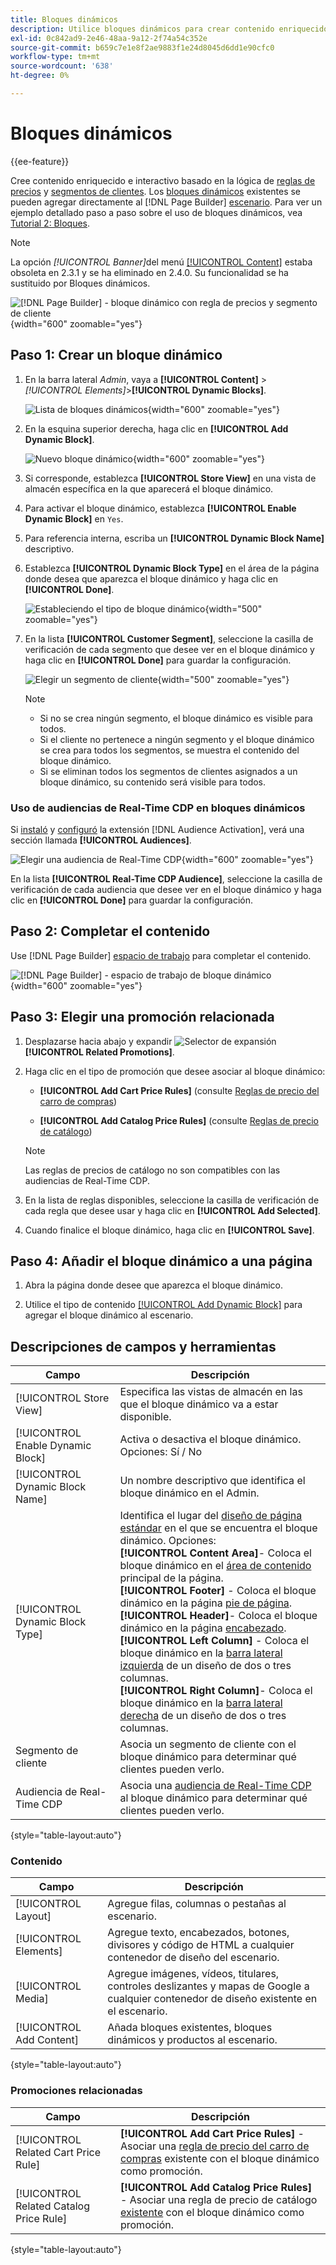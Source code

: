```yaml
---
title: Bloques dinámicos
description: Utilice bloques dinámicos para crear contenido enriquecido e interactivo que se base en la lógica de las reglas de precios y los segmentos de clientes.
exl-id: 0c842ad9-2e46-48aa-9a12-2f74a54c352e
source-git-commit: b659c7e1e8f2ae9883f1e24d8045d6dd1e90cfc0
workflow-type: tm+mt
source-wordcount: '638'
ht-degree: 0%

---
```


# Bloques dinámicos

{{ee-feature}}

Cree contenido enriquecido e interactivo basado en la lógica de [reglas de precios](../merchandising-promotions/introduction.md#price-rules) y [segmentos de clientes](../customers/customer-segments.md). Los [bloques dinámicos](../page-builder/dynamic-block.md) existentes se pueden agregar directamente al [!DNL Page Builder] [escenario](../page-builder/workspace.md). Para ver un ejemplo detallado paso a paso sobre el uso de bloques dinámicos, vea [Tutorial 2: Bloques](../page-builder/2-blocks.md).

>[!NOTE]
>
>La opción _[!UICONTROL Banner]_&#x200B;del menú [[!UICONTROL Content]](content-menu.md) estaba obsoleta en 2.3.1 y se ha eliminado en 2.4.0. Su funcionalidad se ha sustituido por Bloques dinámicos.

![[!DNL Page Builder] - bloque dinámico con regla de precios y segmento de cliente](../page-builder/assets/pb-tutorial2-dynamic-block-storefront.png){width="600" zoomable="yes"}

## Paso 1: Crear un bloque dinámico

1. En la barra lateral _Admin_, vaya a **[!UICONTROL Content]** > _[!UICONTROL Elements]_>**[!UICONTROL Dynamic Blocks]**.

   ![Lista de bloques dinámicos](../page-builder/assets/pb-tutorial2-block-dynamic-add.png){width="600" zoomable="yes"}

1. En la esquina superior derecha, haga clic en **[!UICONTROL Add Dynamic Block]**.

   ![Nuevo bloque dinámico](../page-builder/assets/pb-tutorial2-block-dynamic-new.png){width="600" zoomable="yes"}

1. Si corresponde, establezca **[!UICONTROL Store View]** en una vista de almacén específica en la que aparecerá el bloque dinámico.

1. Para activar el bloque dinámico, establezca **[!UICONTROL Enable Dynamic Block]** en `Yes`.

1. Para referencia interna, escriba un **[!UICONTROL Dynamic Block Name]** descriptivo.

1. Establezca **[!UICONTROL Dynamic Block Type]** en el área de la página donde desea que aparezca el bloque dinámico y haga clic en **[!UICONTROL Done]**.

   ![Estableciendo el tipo de bloque dinámico](../page-builder/assets/pb-dynamic-block-type.png){width="500" zoomable="yes"}

1. En la lista **[!UICONTROL Customer Segment]**, seleccione la casilla de verificación de cada segmento que desee ver en el bloque dinámico y haga clic en **[!UICONTROL Done]** para guardar la configuración.

   ![Elegir un segmento de cliente](../page-builder/assets/pb-dynamic-block-customer-segment.png){width="500" zoomable="yes"}

   >[!NOTE]
   >
   >- Si no se crea ningún segmento, el bloque dinámico es visible para todos.
   >- Si el cliente no pertenece a ningún segmento y el bloque dinámico se crea para todos los segmentos, se muestra el contenido del bloque dinámico.
   >- Si se eliminan todos los segmentos de clientes asignados a un bloque dinámico, su contenido será visible para todos.

### Uso de audiencias de Real-Time CDP en bloques dinámicos

Si [instaló](../customers/audience-activation.md#install-the-extension) y [configuró](../customers/audience-activation.md#configure-the-extension) la extensión [!DNL Audience Activation], verá una sección llamada **[!UICONTROL Audiences]**.

![Elegir una audiencia de Real-Time CDP](./assets/dynamic-block-rtcdp.png){width="600" zoomable="yes"}

En la lista **[!UICONTROL Real-Time CDP Audience]**, seleccione la casilla de verificación de cada audiencia que desee ver en el bloque dinámico y haga clic en **[!UICONTROL Done]** para guardar la configuración.

## Paso 2: Completar el contenido

Use [!DNL Page Builder] [espacio de trabajo](../page-builder/workspace.md) para completar el contenido.

![[!DNL Page Builder] - espacio de trabajo de bloque dinámico](../page-builder/assets/pb-dynamic-block-workspace.png){width="600" zoomable="yes"}

## Paso 3: Elegir una promoción relacionada

1. Desplazarse hacia abajo y expandir ![Selector de expansión](../assets/icon-display-expand.png) **[!UICONTROL Related Promotions]**.

1. Haga clic en el tipo de promoción que desee asociar al bloque dinámico:

   - **[!UICONTROL Add Cart Price Rules]** (consulte [Reglas de precio del carro de compras](../merchandising-promotions/price-rules-cart.md))

   - **[!UICONTROL Add Catalog Price Rules]** (consulte [Reglas de precio de catálogo](../merchandising-promotions/price-rules-catalog.md))

   >[!NOTE]
   >
   >Las reglas de precios de catálogo no son compatibles con las audiencias de Real-Time CDP.

1. En la lista de reglas disponibles, seleccione la casilla de verificación de cada regla que desee usar y haga clic en **[!UICONTROL Add Selected]**.

1. Cuando finalice el bloque dinámico, haga clic en **[!UICONTROL Save]**.

## Paso 4: Añadir el bloque dinámico a una página

1. Abra la página donde desee que aparezca el bloque dinámico.

1. Utilice el tipo de contenido [[!UICONTROL Add Dynamic Block]](../page-builder/dynamic-block.md) para agregar el bloque dinámico al escenario.

## Descripciones de campos y herramientas

| Campo | Descripción |
|--- |--- |
| [!UICONTROL Store View] | Especifica las vistas de almacén en las que el bloque dinámico va a estar disponible. |
| [!UICONTROL Enable Dynamic Block] | Activa o desactiva el bloque dinámico. Opciones: Sí / No |
| [!UICONTROL Dynamic Block Name] | Un nombre descriptivo que identifica el bloque dinámico en el Admin. |
| [!UICONTROL Dynamic Block Type] | Identifica el lugar del [diseño de página estándar](layout-updates.md) en el que se encuentra el bloque dinámico. Opciones: <br/>**[!UICONTROL Content Area]**- Coloca el bloque dinámico en el [área de contenido](layout-updates.md) principal de la página.<br/>**[!UICONTROL Footer]** - Coloca el bloque dinámico en la página [pie de página](page-setup.md#footer). <br/>**[!UICONTROL Header]**- Coloca el bloque dinámico en la página [encabezado](page-setup.md#header).<br/>**[!UICONTROL Left Column]** - Coloca el bloque dinámico en la [barra lateral izquierda](page-layout.md#standard-page-layouts) de un diseño de dos o tres columnas. <br/>**[!UICONTROL Right Column]**- Coloca el bloque dinámico en la [barra lateral derecha](page-layout.md#standard-page-layouts) de un diseño de dos o tres columnas. |
| Segmento de cliente | Asocia un segmento de cliente con el bloque dinámico para determinar qué clientes pueden verlo. |
| Audiencia de Real-Time CDP | Asocia una [audiencia de Real-Time CDP](../customers/audience-activation.md) al bloque dinámico para determinar qué clientes pueden verlo. |

{style="table-layout:auto"}

### Contenido

| Campo | Descripción |
|--- |--- |
| [!UICONTROL Layout] | Agregue filas, columnas o pestañas al escenario. |
| [!UICONTROL Elements] | Agregue texto, encabezados, botones, divisores y código de HTML a cualquier contenedor de diseño del escenario. |
| [!UICONTROL Media] | Agregue imágenes, vídeos, titulares, controles deslizantes y mapas de Google a cualquier contenedor de diseño existente en el escenario. |
| [!UICONTROL Add Content] | Añada bloques existentes, bloques dinámicos y productos al escenario. |

{style="table-layout:auto"}

### Promociones relacionadas

| Campo | Descripción |
|--- |--- |
| [!UICONTROL Related Cart Price Rule] | **[!UICONTROL Add Cart Price Rules]** - Asociar una [regla de precio del carro de compras](../merchandising-promotions/price-rules-cart.md) existente con el bloque dinámico como promoción. |
| [!UICONTROL Related Catalog Price Rule] | **[!UICONTROL Add Catalog Price Rules]** - Asociar una regla de precio de catálogo [existente](../merchandising-promotions/price-rules-catalog.md) con el bloque dinámico como promoción. |

{style="table-layout:auto"}
